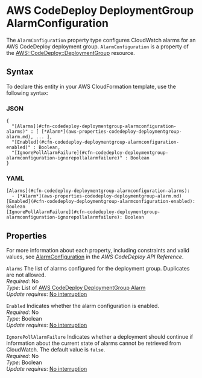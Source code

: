 # AWS CodeDeploy DeploymentGroup AlarmConfiguration<a name="aws-properties-codedeploy-deploymentgroup-alarmconfiguration"></a>

The `AlarmConfiguration` property type configures CloudWatch alarms for an AWS CodeDeploy deployment group\. `AlarmConfiguration` is a property of the [AWS::CodeDeploy::DeploymentGroup](aws-resource-codedeploy-deploymentgroup.md) resource\.

## Syntax<a name="aws-properties-codedeploy-deploymentgroup-alarmconfiguration-syntax"></a>

To declare this entity in your AWS CloudFormation template, use the following syntax:

### JSON<a name="aws-properties-codedeploy-deploymentgroup-alarmconfiguration-syntax.json"></a>

```
{
  "[Alarms](#cfn-codedeploy-deploymentgroup-alarmconfiguration-alarms)" : [ [*Alarm*](aws-properties-codedeploy-deploymentgroup-alarm.md), ... ],
  "[Enabled](#cfn-codedeploy-deploymentgroup-alarmconfiguration-enabled)" : Boolean,
  "[IgnorePollAlarmFailure](#cfn-codedeploy-deploymentgroup-alarmconfiguration-ignorepollalarmfailure)" : Boolean
}
```

### YAML<a name="aws-properties-codedeploy-deploymentgroup-alarmconfiguration-syntax.yaml"></a>

```
[Alarms](#cfn-codedeploy-deploymentgroup-alarmconfiguration-alarms):
  - [*Alarm*](aws-properties-codedeploy-deploymentgroup-alarm.md)
[Enabled](#cfn-codedeploy-deploymentgroup-alarmconfiguration-enabled): Boolean
[IgnorePollAlarmFailure](#cfn-codedeploy-deploymentgroup-alarmconfiguration-ignorepollalarmfailure): Boolean
```

## Properties<a name="aws-properties-codedeploy-deploymentgroup-alarmconfiguration-properties"></a>

For more information about each property, including constraints and valid values, see [AlarmConfiguration](https://docs.aws.amazon.com//codedeploy/latest/APIReference/API_AlarmConfiguration.html) in the *AWS CodeDeploy API Reference*\.

`Alarms`  <a name="cfn-codedeploy-deploymentgroup-alarmconfiguration-alarms"></a>
The list of alarms configured for the deployment group\. Duplicates are not allowed\.  
*Required*: No  
*Type*: List of [AWS CodeDeploy DeploymentGroup Alarm](aws-properties-codedeploy-deploymentgroup-alarm.md)  
*Update requires*: [No interruption](using-cfn-updating-stacks-update-behaviors.md#update-no-interrupt)

`Enabled`  <a name="cfn-codedeploy-deploymentgroup-alarmconfiguration-enabled"></a>
Indicates whether the alarm configuration is enabled\.  
*Required*: No  
*Type*: Boolean  
*Update requires*: [No interruption](using-cfn-updating-stacks-update-behaviors.md#update-no-interrupt)

`IgnorePollAlarmFailure`  <a name="cfn-codedeploy-deploymentgroup-alarmconfiguration-ignorepollalarmfailure"></a>
Indicates whether a deployment should continue if information about the current state of alarms cannot be retrieved from CloudWatch\. The default value is `false`\.  
*Required*: No  
*Type*: Boolean  
*Update requires*: [No interruption](using-cfn-updating-stacks-update-behaviors.md#update-no-interrupt)
